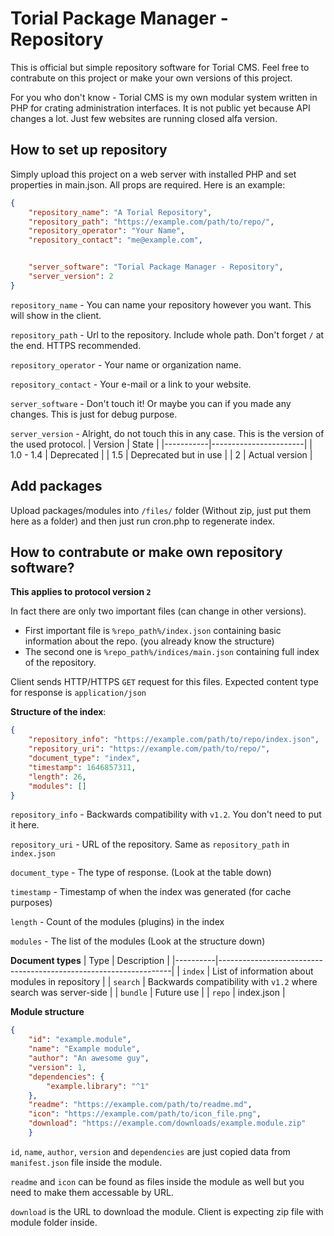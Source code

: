 # Torial Package Manager - Repository
This is official but simple repository software for Torial CMS.
Feel free to contrabute on this project or make your own versions of this project.

For you who don't know - Torial CMS is my own modular system written in PHP for crating administration interfaces.
It is not public yet because API changes a lot. Just few websites are running closed alfa version. 

## How to set up repository
Simply upload this project on a web server with installed PHP and set properties in main.json. All props are required. Here is an example:

```JSON
{
	"repository_name": "A Torial Repository",
	"repository_path": "https://example.com/path/to/repo/",
	"repository_operator": "Your Name",
	"repository_contact": "me@example.com",


	"server_software": "Torial Package Manager - Repository",
	"server_version": 2
}
```

`repository_name` - You can name your repository however you want. This will show in the client.

`repository_path` - Url to the repository. Include whole path. Don't forget `/` at the end. HTTPS recommended.

`repository_operator` - Your name or organization name.

`repository_contact` - Your e-mail or a link to your website.

`server_software` - Don't touch it! Or maybe you can if you made any changes. This is just for debug purpose.

`server_version` - Alright, do not touch this in any case. This is the version of the used protocol. 
| Version   | State                 |
|-----------|-----------------------|
| 1.0 - 1.4 | Deprecated            |
| 1.5       | Deprecated but in use |
| 2         | Actual version        |

## Add packages

Upload packages/modules into `/files/` folder (Without zip, just put them here as a folder) and then just run cron.php to regenerate index.

## How to contrabute or make own repository software?
**This applies to protocol version `2`**

In fact there are only two important files (can change in other versions).
- First important file is `%repo_path%/index.json` containing basic information about the repo. (you already know the structure)
- The second one is `%repo_path%/indices/main.json` containing full index of the repository.

Client sends HTTP/HTTPS `GET` request for this files. Expected content type for response is `application/json`

**Structure of the index**:
```JSON
{
	"repository_info": "https://example.com/path/to/repo/index.json",
	"repository_uri": "https://example.com/path/to/repo/",
	"document_type": "index",
	"timestamp": 1646857311,
	"length": 26,
	"modules": []
}
```
`repository_info` - Backwards compatibility with `v1.2`. You don't need to put it here.

`repository_uri` - URL of the repository. Same as `repository_path` in `index.json`

`document_type` - The type of response. (Look at the table down)

`timestamp` - Timestamp of when the index was generated (for cache purposes)

`length` - Count of the modules (plugins) in the index

`modules` - The list of the modules (Look at the structure down)

**Document types**
| Type     | Description                                                      |
|----------|------------------------------------------------------------------|
| `index`  | List of information about modules in repository                  |
| `search` | Backwards compatibility with `v1.2` where search was server-side |
| `bundle` | Future use                                                       |
| `repo`   | index.json                                                       |

**Module structure**
```JSON
{
	"id": "example.module",
	"name": "Example module",
	"author": "An awesome guy",
	"version": 1,
	"dependencies": {
		"example.library": "^1"
	},
	"readme": "https://example.com/path/to/readme.md",
	"icon": "https://example.com/path/to/icon_file.png",
	"download": "https://example.com/downloads/example.module.zip"
	}
```
`id`, `name`, `author`, `version` and `dependencies` are just copied data from `manifest.json` file inside the module.

`readme` and `icon` can be found as files inside the module as well but you need to make them accessable by URL.

`download` is the URL to download the module. Client is expecting zip file with module folder inside.